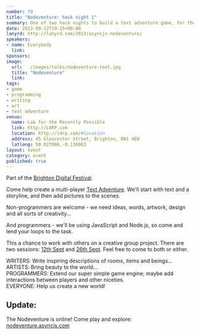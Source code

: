 ```yaml
---
number: 79
title: "Nodeventure: hack night 1"
summary: One of two hack nights to build a text adventure game, for the Brighton Digital Festival.
date: 2013-09-12T19:15+00:00
lanyrd: http://lanyrd.com/2013/asyncjs-nodeventure/
speakers:
- name: Everybody
  link:
sponsors:
image:
  url:   /images/talks/nodeventure-text.jpg
  title: "Nodeventure"
  link:
tags:
- game
- programming
- writing
- art
- text adventure
venue:
  name: Lab for the Recently Possible
  link: http://L4RP.com
  location: http://l4rp.com/#location
  address: 45 Gloucester Street, Brighton, BN1 4EW
  latlong: 50.827006,-0.136063
layout: event
category: event
published: true
---
```


Part of the [Brighton Digital Festival][bdf].

Come help create a multi-player [Text Adventure][ifiction]. We'll start with text and a storyline, and then add pictures to the scenes.

Non-programmers are welcome - we need ideas, words, artwork, design and all sorts of creativity...

And programmers - we'll be using JavaScript and Node.js, so come and lend your loops to the task.

This a chance to work with others on a creative group project. There are two sessions: [12th Sept][12-sept] and [26th Sept][26-sept]. Feel free to come to both or either.

WRITERS: Write inspiring descriptions of rooms, items and beings...  
ARTISTS: Bring beauty to the world...  
PROGRAMMERS: Extend our super simple game engine; maybe add interactions between players and other niceties.  
EVERYONE: Help us create a new world!


## Update:

The Nodeventure is online! Come play and explore: [nodeventure.asyncjs.com][game]


[bdf]: http://brightondigitalfestival.co.uk
[ifiction]: https://en.wikipedia.org/wiki/Interactive_fiction
[12-sept]: /nodeventure/
[26-sept]: /nodeventure2/
[game]: http://nodeventure.asyncjs.com
